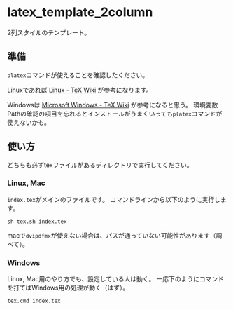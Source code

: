 # latex_template_2column
2列スタイルのテンプレート。

## 準備
`platex`コマンドが使えることを確認したください。

Linuxであれば [Linux - TeX Wiki](https://texwiki.texjp.org/?Linux) が参考になります。

Windowsは [Microsoft Windows - TeX Wiki](https://texwiki.texjp.org/?Microsoft%20Windows) が参考になると思う。
環境変数Pathの確認の項目を忘れるとインストールがうまくいっても`platex`コマンドが使えないかも。

## 使い方
どちらも必ずtexファイルがあるディレクトリで実行してください。
### Linux, Mac
`index.tex`がメインのファイルです。
コマンドラインから以下のように実行します。
```shell
sh tex.sh index.tex
```


macで`dvipdfmx`が使えない場合は、パスが通っていない可能性があります（調べて）。

### Windows
Linux, Mac用のやり方でも、設定している人は動く。
一応下のようにコマンドを打てばWindows用の処理が動く（はず）。
```shell
tex.cmd index.tex
```
